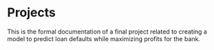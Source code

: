 # Projects
This is the formal documentation of a final project related to creating a model to predict loan defaults while maximizing profits for the bank.
